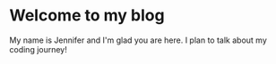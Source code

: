 # Welcome to my blog

My name is Jennifer and I'm glad you are here.
I plan to talk about my coding journey!
